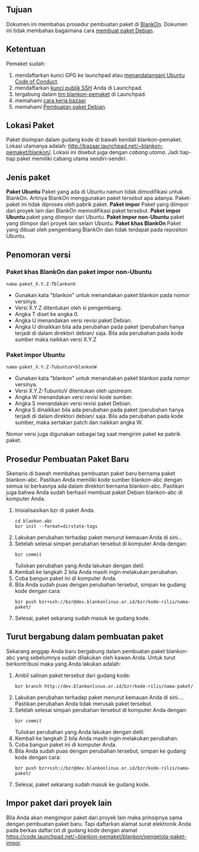 ## Tujuan
Dokumen ini membahas prosedur pembuatan paket di [BlankOn](https://github.com/BlankOn). Dokumen ini tidak membahas bagaimana cara [membuat paket Debian](https://github.com/BlankOn/wiki/blob/master/TimPengembang/Pemaket/Panduan/MembuatPaketDebian.md).

## Ketentuan
Pemaket sudah:
1. mendaftarkan kunci GPG ke launchpad atau [menandatangani Ubuntu Code of Conduct](https://help.ubuntu.com/community/GnuPrivacyGuardHowto).
2. mendaftarkan [kunci publik SSH](https://help.ubuntu.com/community/SSHHowto#head-1ff9e61cfd81e9f741920b6920af8a85f7bddb30) Anda di Launchpad.
3. tergabung dalam [tim blankon-pemaket](https://github.com/BlankOn/wiki/tree/master/TimPengembang/Pemaket) di Launchpad.
4. memahami [cara kerja bazaar](https://help.ubuntu.com/community/EasyBazaar).
5. memahami [Pembuatan paket Debian](https://github.com/BlankOn/wiki/blob/master/TimPengembang/Pemaket/Panduan/MembuatPaketDebian.md).

## Lokasi Paket
Paket disimpan dalam gudang kode di bawah kendali blankon-pemaket. Lokasi utamanya adalah: http://bazaar.launchpad.net/~blankon-pemaket/blankon/<nama-paket>. Lokasi ini disebut juga dengan *cabang utama*. Jadi tiap-tiap paket memiliki cabang utama sendiri-sendiri.

## Jenis paket

**Paket Ubuntu**
Paket yang ada di Ubuntu namun tidak dimodifikasi untuk BlankOn. Artinya BlankOn menggunakan paket tersebut apa adanya. Paket-paket ini tidak diproses oleh pabrik paket.
**Paket impor**
Paket yang diimpor dari proyek lain dan BlankOn memodifikasi paket tersebut.
**Paket impor Ubuntu**
paket yang diimpor dari Ubuntu.
**Paket impor non-Ubuntu**
paket yang diimpor dari proyek lain selain Ubuntu.
**Paket khas BlankOn**
Paket yang dibuat oleh pengembang BlankOn dan tidak terdapat pada repositori Ubuntu.

## Penomoran versi
### Paket khas BlankOn dan paket impor non-Ubuntu
```
nama-paket_X.Y.Z-TblankonU
```
+ Gunakan kata "blankon" untuk menandakan paket blankon pada nomor versinya.
+ Versi X.Y.Z ditentukan oleh si pengembang.
+ Angka T diset ke angka 0.
+ Angka U menandakan versi revisi paket Debian.
+ Angka U dinaikkan bila ada perubahan pada paket (perubahan hanya terjadi di dalam direktori debian/ saja. Bila ada perubahan pada kode sumber maka naikkan versi X.Y.Z

### Paket impor Ubuntu
```
nama-paket_X.Y.Z-TubuntuV+blankonW
```
+ Gunakan kata "blankon" untuk menandakan paket blankon pada nomor versinya.
+ Versi X.Y.Z-TubuntuV ditentukan oleh *upstream*.
+ Angka W menandakan versi revisi kode sumber.
+ Angka S menandakan versi revisi paket Debian.
+ Angka S dinaikkan bila ada perubahan pada paket (perubahan hanya terjadi di dalam direktori debian/ saja. Bila ada perubahan pada kode sumber, maka sertakan patch dan naikkan angka W.

Nomor versi juga digunakan sebagai tag saat mengirim paket ke pabrik paket.

## Prosedur Pembuatan Paket Baru
Skenario di bawah membahas pembuatan paket baru bernama paket blankon-abc. Pastikan Anda memiliki kode sumber blankon-abc dengan semua isi berkasnya ada dalam direktori bernama blankon-abc. Pastikan juga bahwa Anda sudah berhasil membuat paket Debian blankon-abc di komputer Anda.

1. Inisialisasikan bzr di paket Anda.
    ```
    cd blankon-abc
    bzr init --format=dirstate-tags
    ```
2. Lakukan perubahan terhadap paket menurut kemauan Anda di sini...
3. Setelah selesai simpan perubahan tersebut di komputer Anda dengan:
    ```
    bzr commit
    ```
    Tuliskan perubahan yang Anda lakukan dengan detil.
4. Kembali ke langkah 2 bila Anda masih ingin melakukan perubahan.
5. Coba bangun paket ini di komputer Anda.
6. Bila Anda sudah puas dengan perubahan tersebut, simpan ke gudang kode dengan cara:
    ```
    bzr push bzr+ssh://bzr@dev.blankonlinux.or.id/bzr/kode-rilis/nama-paket/
    ```
7. Selesai, paket sekarang sudah masuk ke gudang kode.

## Turut bergabung dalam pembuatan paket
Sekarang anggap Anda baru bergabung dalam pembuatan paket blankon-abc yang sebelumnya sudah dilakukan oleh kawan Anda. Untuk turut berkontribusi maka yang Anda lakukan adalah:

1. Ambil salinan paket tersebut dari gudang kode:
    ```
    bzr branch http://dev.blankonlinux.or.id/bzr/kode-rilis/nama-paket/
    ```
2. Lakukan perubahan terhadap paket menurut kemauan Anda di sini.... Pastikan perubahan Anda tidak merusak paket tersebut.
3. Setelah selesai simpan perubahan tersebut di komputer Anda dengan:
    ```
    bzr commit
    ```
    Tuliskan perubahan yang Anda lakukan dengan detil.
4. Kembali ke langkah 2 bila Anda masih ingin melakukan perubahan.
5. Coba bangun paket ini di komputer Anda.
6. Bila Anda sudah puas dengan perubahan tersebut, simpan ke gudang kode dengan cara:
    ```
    bzr push bzr+ssh://bzr@dev.blankonlinux.or.id/bzr/kode-rilis/nama-paket/
    ```
7. Selesai, paket sekarang sudah masuk ke gudang kode.

## Impor paket dari proyek lain
Bila Anda akan mengimpor paket dari proyek lain maka prinsipnya sama dengan pembuatan paket baru. Tapi daftarkan alamat surat elektronik Anda pada berkas daftar.txt di gudang kode dengan alamat https://code.launchpad.net/~blankon-pemaket/blankon/pengelola-paket-impor.
